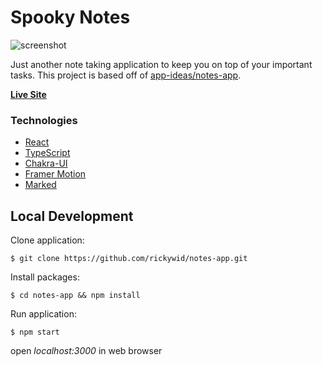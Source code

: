 # Spooky Notes
![screenshot](https://i.imgur.com/JavTY8G.png)

Just another note taking application to keep you on top of your important tasks. This project is based off of [app-ideas/notes-app](https://github.com/florinpop17/app-ideas/blob/master/Projects/1-Beginner/Notes-App.md).

**[Live Site](https://rickywid.github.io/notes-app/)**

### Technologies
- [React](https://reactjs.org/)
- [TypeScript](https://www.typescriptlang.org/)
- [Chakra-UI](https://chakra-ui.com/)
- [Framer Motion](https://www.framer.com/)
- [Marked](https://github.com/markedjs/marked)

## Local Development

Clone application:

`$ git clone https://github.com/rickywid/notes-app.git`

Install packages:

`$ cd notes-app && npm install`

Run application:

`$ npm start`

open *localhost:3000* in web browser
